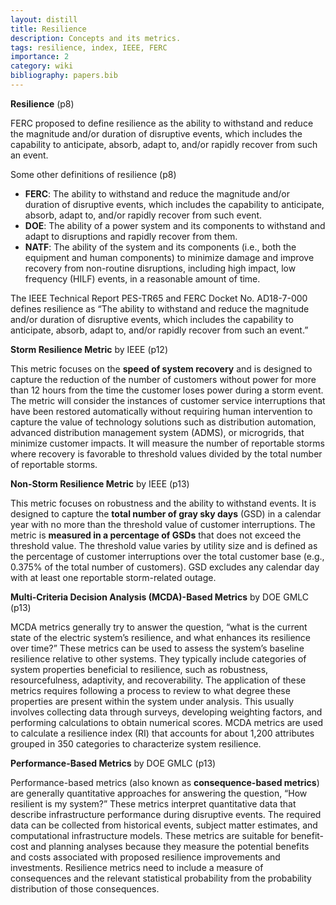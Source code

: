 ```yaml
---
layout: distill
title: Resilience
description: Concepts and its metrics.
tags: resilience, index, IEEE, FERC
importance: 2
category: wiki
bibliography: papers.bib
---
```


**Resilience** <d-cite key="nerc2018resilience"></d-cite> (p8)

FERC proposed to define resilience as the ability to withstand and reduce the magnitude and/or duration of disruptive events, which includes the capability to anticipate, absorb, adapt to, and/or rapidly recover from such an event.

Some other definitions of resilience <d-cite key="chiu2020resilience"></d-cite> (p8)

- **FERC**: The ability to withstand and reduce the magnitude and/or duration of disruptive events, which includes the capability to anticipate, absorb, adapt to, and/or rapidly recover from such event.
- **DOE**: The ability of a power system and its components to withstand and adapt to disruptions and rapidly recover from them.
- **NATF**: The ability of the system and its components (i.e., both the equipment and human components) to minimize damage and improve recovery from non-routine disruptions, including high impact, low frequency (HILF) events, in a reasonable amount of time.

The IEEE Technical Report PES-TR65 and FERC Docket No. AD18-7-000 defines resilience as “The ability to withstand and reduce the magnitude and/or duration of disruptive events, which includes the capability to anticipate, absorb, adapt to, and/or rapidly recover from such an event.”

**Storm Resilience Metric** by IEEE <d-cite key="chiu2020resilience"></d-cite> (p12)

This metric focuses on the **speed of system recovery** and is designed to capture the reduction of the number of customers without power for more than 12 hours from the time the customer loses power during a storm event.
The metric will consider the instances of customer service interruptions that have been restored automatically without requiring human intervention to capture the value of technology solutions such as distribution automation, advanced distribution management system (ADMS), or microgrids, that minimize customer impacts.
It will measure the number of reportable storms where recovery is favorable to threshold values divided by the total number of reportable storms.

**Non-Storm Resilience Metric** by IEEE <d-cite key="chiu2020resilience"></d-cite> (p13)

This metric focuses on robustness and the ability to withstand events.
It is designed to capture the **total number of gray sky days** (GSD) in a calendar year with no more than the threshold value of customer interruptions.
The metric is **measured in a percentage of GSDs** that does not exceed the threshold value.
The threshold value varies by utility size and is defined as the percentage of customer interruptions over the total customer base (e.g., 0.375% of the total number of customers).
GSD excludes any calendar day with at least one reportable storm-related outage.

**Multi-Criteria Decision Analysis (MCDA)-Based Metrics** by DOE GMLC <d-cite key="chiu2020resilience"></d-cite> (p13)

MCDA metrics generally try to answer the question, “what is the current state of the electric system’s resilience, and what enhances its resilience over time?”
These metrics can be used to assess the system’s baseline resilience relative to other systems.
They typically include categories of system properties beneficial to resilience, such as robustness, resourcefulness, adaptivity, and recoverability.
The application of these metrics requires following a process to review to what degree these properties are present within the system under analysis.
This usually involves collecting data through surveys, developing weighting factors, and performing calculations to obtain numerical scores.
MCDA metrics are used to calculate a resilience index (RI) that accounts for about 1,200 attributes grouped in 350 categories to characterize system resilience.

**Performance-Based Metrics** by DOE GMLC <d-cite key="chiu2020resilience"></d-cite> (p13)

Performance-based metrics (also known as **consequence-based metrics**) are generally quantitative approaches for answering the question, “How resilient is my system?”
These metrics interpret quantitative data that describe infrastructure performance during disruptive events.
The required data can be collected from historical events, subject matter estimates, and computational infrastructure models.
These metrics are suitable for benefit-cost and planning analyses because they measure the potential benefits and costs associated with proposed resilience improvements and investments.
Resilience metrics need to include a measure of consequences and the relevant statistical probability from the probability distribution of those consequences.
